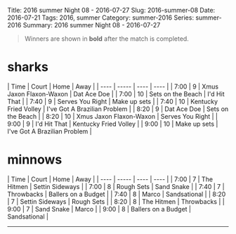 Title: 2016 summer Night 08 - 2016-07-27
Slug: 2016-summer-08
Date: 2016-07-21
Tags: 2016, summer
Category: summer-2016
Series: summer-2016
Summary: 2016 summer Night 08 - 2016-07-27

> Winners are shown in **bold** after the match is completed.

sharks
=====
| Time | Court | Home | Away |
| ---- | ----- | ---- | ---- | <!-- begin table -->
| 7:00 | 9 | Xmus Jaxon Flaxon-Waxon | Dat Ace Doe |
| 7:00 | 10 | Sets on the Beach | I'd Hit That |
| 7:40 | 9 | Serves You Right | Make up sets |
| 7:40 | 10 | Kentucky Fried Volley | I've Got A Brazilian Problem |
| 8:20 | 9 | Dat Ace Doe | Sets on the Beach |
| 8:20 | 10 | Xmus Jaxon Flaxon-Waxon | Serves You Right |
| 9:00 | 9 | I'd Hit That | Kentucky Fried Volley |
| 9:00 | 10 | Make up sets | I've Got A Brazilian Problem |

<!-- end table -->
minnows
=====
| Time | Court | Home | Away |
| ---- | ----- | ---- | ---- | <!-- begin table -->
| 7:00 | 7 | The Hitmen | Settin Sideways |
| 7:00 | 8 | Rough Sets | Sand Snake |
| 7:40 | 7 | Throwbacks | Ballers on a Budget |
| 7:40 | 8 | Marco | Sandsational |
| 8:20 | 7 | Settin Sideways | Rough Sets |
| 8:20 | 8 | The Hitmen | Throwbacks |
| 9:00 | 7 | Sand Snake | Marco |
| 9:00 | 8 | Ballers on a Budget | Sandsational |

<!-- end table -->



---